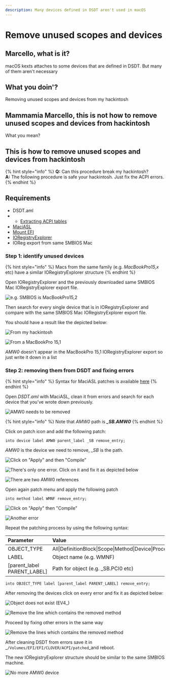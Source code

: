 ```yaml
---
description: Many devices defined in DSDT aren't used in macOS
---
```


# Remove unused scopes and devices

## Marcello, what is it?

macOS kexts attaches to some devices that are defined in DSDT. But many of them aren't necessary 

## What you doin'?

Removing unused scopes and devices from my hackintosh

## Mammamia Marcello, this is not how to remove unused scopes and devices from hackintosh

What you mean?

## This is how to remove unused scopes and devices from hackintosh

{% hint style="info" %}
**Q:** Can this procedure break my hackintosh?  
**A:** The following procedure is safe your hackintosh. Just fix the ACPI errors. 
{% endhint %}

## Requirements

* DSDT.aml
* *  [Extracting ACPI tables](../extracting-acpi-tables.md)
* [MaciASL](../../tools/useful-tools/maciasl.md)
* [Mount EFI](../../bootloaders/mount-efi.md)
* [IORegistryExplorer](../../tools/debugging/ioregistryexplorer.md)
* IOReg export from same SMBIOS Mac

### Step 1: identify unused devices

{% hint style="info" %}
 Macs from the same family \(e.g. _MacBookPro15,x_ etc\) have a similar IORegistryExplorer structure
{% endhint %}

Open IORegistryExplorer and the previously downloaded same SMBIOS Mac IORegistryExplorer export file.

![e.g. SMBIOS is MacBookPro15,2](../../.gitbook/assets/image%20%2820%29.png)

Then search for every single device that is in IORegistryExplorer and compare with the same SMBIOS Mac IORegistryExplorer export file.

You should have a result like the depicted below:

![From my hackintosh](../../.gitbook/assets/image%20%2881%29.png)

![From a MacBookPro 15,1  ](../../.gitbook/assets/image%20%2823%29.png)

_AMW0_ doesn't appear in the MacBookPro 15,1 IORegistryExplorer export so just write it down in a list

### Step 2: removing them from DSDT and fixing errors

{% hint style="info" %}
Syntax for MaciASL patches is available [here](https://sourceforge.net/p/maciasl/wiki/Patching%20Syntax%20Grammar/)
{% endhint %}

Open _DSDT.aml_ with MaciASL, clean it from errors and search for each device that you've wrote down previously. 

![AMW0 needs to be removed](../../.gitbook/assets/image%20%28108%29.png)

{% hint style="info" %}
Note that _AMW0_ path is _**\_SB.AMW0**_
{% endhint %}

Click on patch icon and add the following patch:

```text
into device label AMW0 parent_label _SB remove_entry;
```

_AMW0_  is the device we need to remove, _\_SB_ is the path.

![Click on &quot;Apply&quot; and then &quot;Compile&quot;](../../.gitbook/assets/image%20%2860%29.png)

![There&apos;s only one error. Click on it and fix it as depicted below](../../.gitbook/assets/image%20%2888%29.png)

![There are two AMW0 references](../../.gitbook/assets/image%20%2856%29.png)

Open again patch menu and apply the following patch

```text
into method label WMNF remove_entry;
```

![Click on &quot;Apply&quot; then &quot;Compile&quot;](../../.gitbook/assets/image%20%2889%29.png)

![Another error](../../.gitbook/assets/image%20%2844%29.png)

Repeat the patching process by using the following syntax:

| Parameter | Value |
| :--- | :--- |
| OBJECT\_TYPE | All\|DefinitionBlock\|Scope\|Method\|Device\|Processor\|ThermalZone |
| LABEL | Object name \(e.g. WMNF\) |
| \[parent\_label PARENT\_LABEL\] | Path for object \(e.g. \_SB.PCI0 etc\) |

```text
into OBJECT_TYPE label [parent_label PARENT_LABEL] remove_entry;
```

After removing the devices click on every error and fix it as depicted below:

![Object does not exist \(EV4\_\)](../../.gitbook/assets/image%20%2835%29.png)

![Remove the line which contains the removed method](../../.gitbook/assets/image%20%285%29.png)

Proceed by fixing other errors in the same way

![Remove the lines which contains the removed method](../../.gitbook/assets/image%20%2874%29.png)

After cleaning DSDT from errors save it in _`/Volumes/EFI/EFI/CLOVER/ACPI/patched`_and reboot.

The new IORegistryExplorer structure should be similar to the same SMBIOS machine.

 

![No more AMW0 device](../../.gitbook/assets/image%20%288%29.png)







### 

